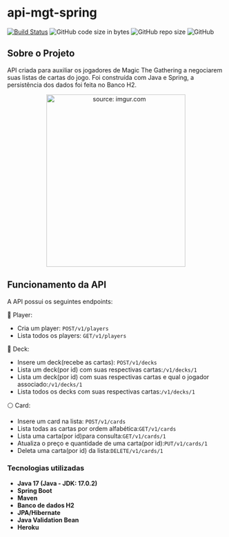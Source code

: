 # api-mgt-spring

[![Build Status](https://travis-ci.org/mariazevedo88/travels-java-api.svg?branch=master)](https://travis-ci.org/mariazevedo88/travels-java-api) ![GitHub code size in bytes](https://img.shields.io/github/languages/code-size/mariazevedo88/travels-java-api) ![GitHub repo size](https://img.shields.io/github/repo-size/mariazevedo88/travels-java-api)  ![GitHub](https://img.shields.io/github/license/mariazevedo88/travels-java-api)

## Sobre o Projeto
<p align> API criada para auxiliar os jogadores de Magic The Gathering a negociarem suas listas de cartas do jogo. Foi construída com Java e Spring, a persistência dos dados foi feita no Banco H2.  </P>

<p align="center">
  <a href="https://imgur.com/yz1c5YM">
     <img src="https://i.imgur.com/yz1c5YM.jpg" title="source: imgur.com" width="80%" height="400px" align-content="center"/>    
  </a>
</p>

## Funcionamento da API
A API  possui os seguintes endpoints:

:red_circle: Player: 
* Cria um player: `POST/v1/players`
* Lista todos os players: `GET/v1/players`

:large_blue_circle: Deck:  
* Insere um deck(recebe as cartas): `POST/v1/decks`
* Lista um deck(por id) com suas respectivas cartas:`/v1/decks/1`
* Lista um deck(por id) com suas respectivas cartas e qual o jogador associado:`/v1/decks/1`
* Lista todos os decks com suas respectivas cartas:`/v1/decks/1`

:white_circle: Card:  
* Insere um card na lista: `POST/v1/cards`
* Lista todas as cartas por ordem alfabética:`GET/v1/cards`
* Lista uma carta(por id)para consulta:`GET/v1/cards/1`
* Atualiza o preço e quantidade de uma carta(por id):`PUT/v1/cards/1`
* Deleta uma carta(por id) da lista:`DELETE/v1/cards/1` 

### Tecnologias utilizadas

* **Java 17 (Java - JDK: 17.0.2)**
* **Spring Boot**
* **Maven**
* **Banco de dados H2**
* **JPA/Hibernate**
* **Java Validation Bean**
* **Heroku**



